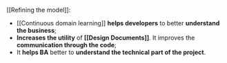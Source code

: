 [[Refining the model]]:
- [[Continuous domain learning]] **helps developers** to better **understand the business**;
- **Increases the utility** of **[[Design Documents]]**. It improves the **communication through the code**;
- It **helps BA** better to **understand the technical part of the project**. 
